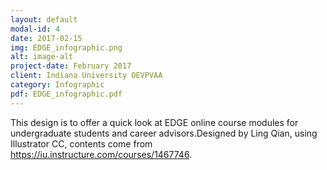 ```yaml
---
layout: default
modal-id: 4
date: 2017-02-15
img: EDGE_infographic.png
alt: image-alt
project-date: February 2017
client: Indiana University OEVPVAA
category: Infographic
pdf: EDGE_infographic.pdf
---
```


This design is to offer a quick look at EDGE online course modules for undergraduate students and career advisors.Designed by Ling Qian, using Illustrator CC, contents come from https://iu.instructure.com/courses/1467746. 
